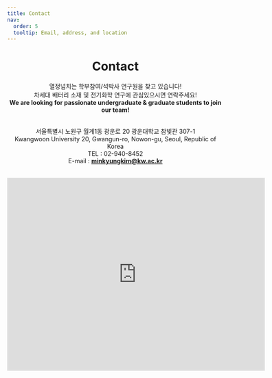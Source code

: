 ```yaml
---
title: Contact
nav:
  order: 5
  tooltip: Email, address, and location
---
```


<div style="text-align:center;">

<h1><b>Contact</b></h1>

열정넘치는 학부참여/석박사 연구원을 찾고 있습니다!<br>
차세대 배터리 소재 및 전기화학 연구에 관심있으시면 연락주세요!<br>
<b>We are looking for passionate undergraduate & graduate students to join our team!</b><br><br>

서울특별시 노원구 월계1동 광운로 20 광운대학교 참빛관 307-1<br>
Kwangwoon University 20, Gwangun-ro, Nowon-gu, Seoul, Republic of Korea<br>
TEL : 02-940-8452<br>
E-mail : <b>minkyungkim@kw.ac.kr</b><br>

</div>
<br>
<iframe src="https://www.google.com/maps/embed?pb=!1m18!1m12!1m3!1d3160.275761289432!2d127.05832947640764!3d37.619200721105734!2m3!1f0!2f0!3f0!3m2!1i1024!2i768!4f13.1!3m3!1m2!1s0x357cbb9552b79ad7%3A0xa353b2a95c2f83f2!2z7ISc7Jq47Yq567OE7IucIOyblOqzhDHrj5kg6rSR7Jq064yA7ZWZ6rWQIOywuOu5m-q0gA!5e0!3m2!1sko!2skr!4v1745850694829!5m2!1sko!2skr" width="600" height="450" style="border:0;" allowfullscreen="" loading="lazy" referrerpolicy="no-referrer-when-downgrade"></iframe>

